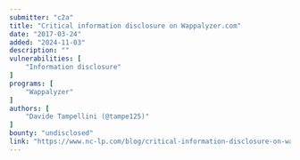 ```yaml
---
submitter: "c2a"
title: "Critical information disclosure on Wappalyzer.com"
date: "2017-03-24"
added: "2024-11-03"
description: ""
vulnerabilities: [
    "Information disclosure"
]
programs: [
    "Wappalyzer"
]
authors: [
    "Davide Tampellini (@tampe125)"
]
bounty: "undisclosed"
link: "https://www.nc-lp.com/blog/critical-information-disclosure-on-wappalyzer-com"
---
```




